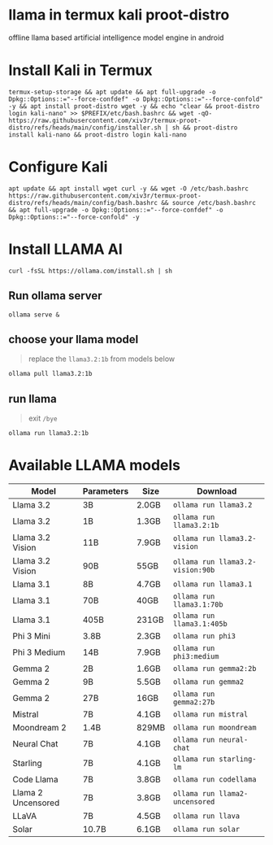 # llama in termux kali proot-distro
offline llama based artificial intelligence model engine in android

# Install Kali in Termux
```
termux-setup-storage && apt update && apt full-upgrade -o Dpkg::Options::="--force-confdef" -o Dpkg::Options::="--force-confold" -y && apt install proot-distro wget -y && echo "clear && proot-distro login kali-nano" >> $PREFIX/etc/bash.bashrc && wget -qO- https://raw.githubusercontent.com/xiv3r/termux-proot-distro/refs/heads/main/config/installer.sh | sh && proot-distro install kali-nano && proot-distro login kali-nano
```
# Configure Kali
```
apt update && apt install wget curl -y && wget -O /etc/bash.bashrc https://raw.githubusercontent.com/xiv3r/termux-proot-distro/refs/heads/main/config/bash.bashrc && source /etc/bash.bashrc && apt full-upgrade -o Dpkg::Options::="--force-confdef" -o Dpkg::Options::="--force-confold" -y
```
# Install LLAMA AI
```
curl -fsSL https://ollama.com/install.sh | sh
```
## Run ollama server
```
ollama serve &
```
## choose your llama model
> replace the `llama3.2:1b` from models below
```
ollama pull llama3.2:1b
```
## run llama
> exit `/bye`
```
ollama run llama3.2:1b
```

# Available LLAMA models
  
| Model              | Parameters | Size  | Download                         |
| ------------------ | ---------- | ----- | -------------------------------- |
| Llama 3.2          | 3B         | 2.0GB | `ollama run llama3.2`            |
| Llama 3.2          | 1B         | 1.3GB | `ollama run llama3.2:1b`         |
| Llama 3.2 Vision   | 11B        | 7.9GB | `ollama run llama3.2-vision`     |
| Llama 3.2 Vision   | 90B        | 55GB  | `ollama run llama3.2-vision:90b` |
| Llama 3.1          | 8B         | 4.7GB | `ollama run llama3.1`            |
| Llama 3.1          | 70B        | 40GB  | `ollama run llama3.1:70b`        |
| Llama 3.1          | 405B       | 231GB | `ollama run llama3.1:405b`       |
| Phi 3 Mini         | 3.8B       | 2.3GB | `ollama run phi3`                |
| Phi 3 Medium       | 14B        | 7.9GB | `ollama run phi3:medium`         |
| Gemma 2            | 2B         | 1.6GB | `ollama run gemma2:2b`           |
| Gemma 2            | 9B         | 5.5GB | `ollama run gemma2`              |
| Gemma 2            | 27B        | 16GB  | `ollama run gemma2:27b`          |
| Mistral            | 7B         | 4.1GB | `ollama run mistral`             |
| Moondream 2        | 1.4B       | 829MB | `ollama run moondream`           |
| Neural Chat        | 7B         | 4.1GB | `ollama run neural-chat`         |
| Starling           | 7B         | 4.1GB | `ollama run starling-lm`         |
| Code Llama         | 7B         | 3.8GB | `ollama run codellama`           |
| Llama 2 Uncensored | 7B         | 3.8GB | `ollama run llama2-uncensored`   |
| LLaVA              | 7B         | 4.5GB | `ollama run llava`               |
| Solar              | 10.7B      | 6.1GB | `ollama run solar`               |
